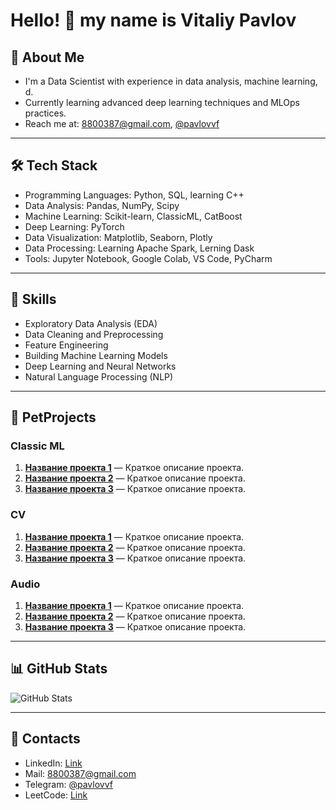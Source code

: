# Hello! 👋 my name is Vitaliy Pavlov

## 🚀 About Me
- I'm a Data Scientist with experience in data analysis, machine learning, d.
- Currently learning advanced deep learning techniques and MLOps practices.
- Reach me at: 8800387@gmail.com, [@pavlovvf](https://t.me/pavlovvf)

---

## 🛠️ Tech Stack
- Programming Languages: Python, SQL, learning C++
- Data Analysis: Pandas, NumPy, Scipy
- Machine Learning: Scikit-learn, ClassicML, CatBoost
- Deep Learning: PyTorch
- Data Visualization: Matplotlib, Seaborn, Plotly
- Data Processing: Learning Apache Spark, Lerning Dask
- Tools: Jupyter Notebook, Google Colab, VS Code, PyCharm

---

## 📝 Skills
- Exploratory Data Analysis (EDA)
- Data Cleaning and Preprocessing
- Feature Engineering
- Building Machine Learning Models
- Deep Learning and Neural Networks
- Natural Language Processing (NLP)

---

## 💼 PetProjects
### Classic ML
1. **[Название проекта 1](ссылка)** — Краткое описание проекта.
2. **[Название проекта 2](ссылка)** — Краткое описание проекта.
3. **[Название проекта 3](ссылка)** — Краткое описание проекта.

### CV
1. **[Название проекта 1](ссылка)** — Краткое описание проекта.
2. **[Название проекта 2](ссылка)** — Краткое описание проекта.
3. **[Название проекта 3](ссылка)** — Краткое описание проекта.

### Audio
1. **[Название проекта 1](ссылка)** — Краткое описание проекта.
2. **[Название проекта 2](ссылка)** — Краткое описание проекта.
3. **[Название проекта 3](ссылка)** — Краткое описание проекта.

---

## 📊 GitHub Stats
![GitHub Stats](https://github-readme-stats.vercel.app/api?username=YourUsername&show_icons=true&theme=radical)

---

## 💬 Contacts
- LinkedIn: [Link](https://www.linkedin.com/in/talium/)
- Mail: 8800387@gmail.com
- Telegram: [@pavlovvf](https://t.me/pavlovvf)
- LeetCode: [Link](https://leetcode.com/u/TaliyIvanov/)
